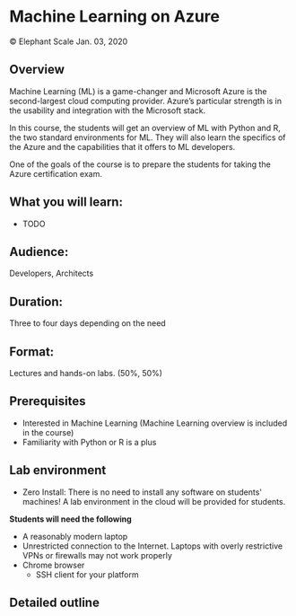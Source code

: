 # Machine Learning on Azure
© Elephant Scale
Jan. 03, 2020

## Overview

Machine Learning (ML) is a game-changer and Microsoft Azure is the second-largest cloud computing provider.  Azure’s particular strength is in the usability and integration with the Microsoft stack.

In this course, the students will get an overview of ML with Python and R, the two standard environments for ML. They will also learn the specifics of the Azure and the capabilities that it offers to ML developers.

One of the goals of the course is to prepare the students for taking the Azure certification exam.


## What you will learn:
- TODO


## Audience:
Developers, Architects

## Duration:
Three to four days depending on the need

## Format:
Lectures and hands-on labs. (50%, 50%)

## Prerequisites

* Interested in Machine Learning (Machine Learning overview is included in the course)
* Familiarity with Python or R is a plus


## Lab environment
* Zero Install: There is no need to install any software on students' machines!
A lab environment in the cloud will be provided for students.

**Students will need the following**  

* A reasonably modern laptop
* Unrestricted connection to the Internet. Laptops with overly restrictive VPNs or firewalls may not work properly
* Chrome browser
  - SSH client for your platform

## Detailed outline
